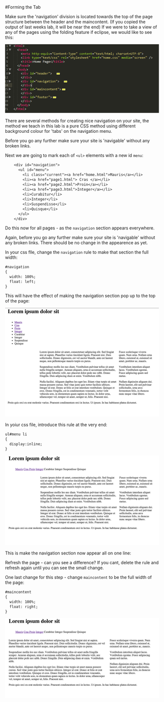 #Forming the Tab

Make sure the 'navigation' division is located towards the top of the page structure between the header and the maincontent. (If you copied the output of last weeks lab, it will be near the end) If we were to take a view of any of the pages using the folding feature if eclipse, we would like to see this:

![](./img/02.png)

There are several methods for creating nice navigation on your site, the method we teach in this lab is a pure CSS method using different background colour for 'tabs' on the navigation menu.

Before you go any further make sure your site is 'navigable' without any broken links.

Next we are going to mark each of `<ul>` elements with a new id `menu`:

~~~
    <div id="navigation">  
      <ul id="menu">  
        <li class="current"><a href="home.html">Mauris</a></li>  
        <li><a href="page1.html"> Cras </a></li>  
        <li><a href="page2.html">Proin</a></li>  
        <li><a href="page3.html">Integer</a></li>  
        <li>Curabitur</li>  
        <li>Integer</li>  
        <li>Suspendisse</li>  
        <li>Quisque</li>  
      </ul>  
    </div>
~~~

Do this now for all pages - as the `navigation` section appears everywhere.

Again, before you go any further make sure your site is 'navigable' without any broken links. There should be no change in the appearence as yet.

In your css flle, change the `navigation` rule to make that section the full width:

~~~
#navigation
{  
  width: 100%;
  float: left;  
}
~~~

This will have the effect of making the navigation section pop up to the top of the page:

![](img/x02.png)

In yoiur css file, introduce this rule at the very end:

~~~
ul#menu li 
{
  display:inline; 
}
~~~

![](img/x03.png)

This is make the navigation section now appear all on one line:

Refresh the page - can you see a difference? If you cant, delete the rule and refresh again until you can see the small change.

One last change for this step - change `maincontent` to be the full width of the page:

~~~
#maincontent
{  
  width: 100%;  
  float: right;
}
~~~

![](img/x04.png)



